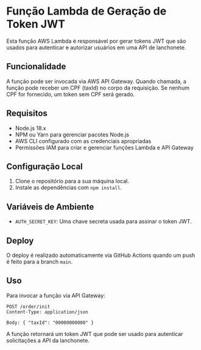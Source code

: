 # Função Lambda de Geração de Token JWT

Esta função AWS Lambda é responsável por gerar tokens JWT que são usados para autenticar e autorizar usuários em uma API de lanchonete.

## Funcionalidade

A função pode ser invocada via AWS API Gateway. Quando chamada, a função pode receber um CPF (taxId) no corpo da requisição. Se nenhum CPF for fornecido, um token sem CPF será gerado.

## Requisitos

- Node.js 18.x
- NPM ou Yarn para gerenciar pacotes Node.js
- AWS CLI configurado com as credenciais apropriadas
- Permissões IAM para criar e gerenciar funções Lambda e API Gateway

## Configuração Local

1. Clone o repositório para a sua máquina local.
2. Instale as dependências com `npm install`.

## Variáveis de Ambiente

- `AUTH_SECRET_KEY`: Uma chave secreta usada para assinar o token JWT.

## Deploy

O deploy é realizado automaticamente via GitHub Actions quando um push é feito para a branch `main`.

## Uso

Para invocar a função via API Gateway:

```
POST /order/init
Content-Type: application/json

Body: { "taxId": "00000000000" }
```

A função retornará um token JWT que pode ser usado para autenticar solicitações a API da lanchonete.